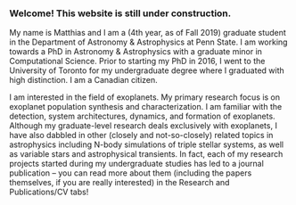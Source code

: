 ### Welcome! This website is still under construction.

My name is Matthias and I am a (4th year, as of Fall 2019) graduate student in the Department of Astronomy & Astrophysics at Penn State. I am working towards a PhD in Astronomy & Astrophysics with a graduate minor in Computational Science. Prior to starting my PhD in 2016, I went to the University of Toronto for my undergraduate degree where I graduated with high distinction. I am a Canadian citizen.

I am interested in the field of exoplanets. My primary research focus is on exoplanet population synthesis and characterization. I am familiar with the detection, system architectures, dynamics, and formation of exoplanets. Although my graduate-level research deals exclusively with exoplanets, I have also dabbled in other (closely and not-so-closely) related topics in astrophysics including N-body simulations of triple stellar systems, as well as variable stars and astrophysical transients. In fact, each of my research projects started during my undergraduate studies has led to a journal publication – you can read more about them (including the papers themselves, if you are really interested) in the Research and Publications/CV tabs!
